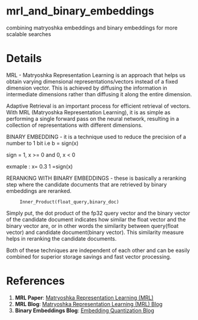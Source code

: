 # mrl_and_binary_embeddings
 combining matryoshka embeddings and binary embeddings for more scalable searches

 
# Details

MRL - Matryoshka Representation Learning is an approach that helps us obtain varying dimensional representations/vectors instead of a fixed dimension vector. This is achieved by diffusing the information in intermediate dimensions rather than diffusing it along the entire dimension.

Adaptive Retrieval is an important process for efficient retrieval of vectors. With MRL (Matryoshka Representation Learning), it is as simple as performing a single forward pass on the neural network, resulting in a collection of representations with different dimensions.

BINARY EMBEDDING - it is a  technique used to reduce the precision of a number to 1 bit i.e b = sign(x)

sign = 1, x >= 0  and 0, x < 0

exmaple : x= 0.3
1 =sign(x)

RERANKING WITH BINARY EMBEDDINGS - these is basically a reranking step where the candidate documents that are retrieved by binary embeddings are reranked.

         Inner_Product(float_query,binary_doc)

Simply put, the dot product of the fp32 query vector and the binary vector of the candidate document indicates how similar the float vector and the binary vector are, or in other words the similarity  between  query(float vector) and candidate document(binary vector). This similarity measure helps in reranking the candidate documents.
         
         

Both of these techniques are independent of each other and can be easily combined for superior storage savings and fast vector processing.



# References

1. **MRL Paper**: [Matryoshka Representation Learning (MRL)](https://arxiv.org/pdf/2205.13147)
2. **MRL Blog**: [Matryoshka Representation Learning (MRL) Blog](https://aniketrege.github.io/blog/2024/mrl/)
3. **Binary Embeddings Blog**: [Embedding Quantization Blog](https://huggingface.co/blog/embedding-quantization)

